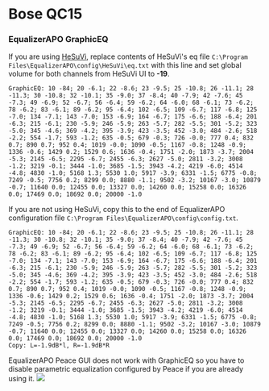 # Bose QC15
### EqualizerAPO GraphicEQ
If you are using [HeSuVi](https://sourceforge.net/projects/hesuvi/), replace contents of HeSuVi's eq file `C:\Program Files\EqualizerAPO\config\HeSuVi\eq.txt` with this line and set global volume for both channels from HeSuVi UI to **-19**.
```
GraphicEQ: 10 -84; 20 -6.1; 22 -8.6; 23 -9.5; 25 -10.8; 26 -11.1; 28 -11.3; 30 -10.8; 32 -10.1; 35 -9.0; 37 -8.4; 40 -7.9; 42 -7.6; 45 -7.3; 49 -6.9; 52 -6.7; 56 -6.4; 59 -6.2; 64 -6.0; 68 -6.1; 73 -6.2; 78 -6.2; 83 -6.1; 89 -6.2; 95 -6.4; 102 -6.5; 109 -6.7; 117 -6.8; 125 -7.0; 134 -7.1; 143 -7.0; 153 -6.9; 164 -6.7; 175 -6.6; 188 -6.4; 201 -6.3; 215 -6.1; 230 -5.9; 246 -5.9; 263 -5.7; 282 -5.5; 301 -5.2; 323 -5.0; 345 -4.6; 369 -4.2; 395 -3.9; 423 -3.5; 452 -3.0; 484 -2.6; 518 -2.2; 554 -1.7; 593 -1.2; 635 -0.5; 679 -0.3; 726 -0.0; 777 0.4; 832 0.7; 890 0.7; 952 0.4; 1019 -0.0; 1090 -0.5; 1167 -0.8; 1248 -0.9; 1336 -0.6; 1429 0.2; 1529 0.6; 1636 -0.4; 1751 -2.0; 1873 -3.7; 2004 -5.3; 2145 -6.5; 2295 -6.7; 2455 -6.3; 2627 -5.0; 2811 -3.2; 3008 -1.2; 3219 -0.1; 3444 -1.0; 3685 -1.5; 3943 -4.2; 4219 -6.0; 4514 -4.8; 4830 -1.0; 5168 1.3; 5530 1.0; 5917 -3.9; 6331 -1.5; 6775 -0.8; 7249 -0.5; 7756 0.2; 8299 0.0; 8880 -1.1; 9502 -3.2; 10167 -3.0; 10879 -0.7; 11640 0.0; 12455 0.0; 13327 0.0; 14260 0.0; 15258 0.0; 16326 0.0; 17469 0.0; 18692 0.0; 20000 -1.0
```
If you are not using HeSuVi, copy this to the end of EqualizerAPO configuration file `C:\Program Files\EqualizerAPO\config\config.txt`.
```
GraphicEQ: 10 -84; 20 -6.1; 22 -8.6; 23 -9.5; 25 -10.8; 26 -11.1; 28 -11.3; 30 -10.8; 32 -10.1; 35 -9.0; 37 -8.4; 40 -7.9; 42 -7.6; 45 -7.3; 49 -6.9; 52 -6.7; 56 -6.4; 59 -6.2; 64 -6.0; 68 -6.1; 73 -6.2; 78 -6.2; 83 -6.1; 89 -6.2; 95 -6.4; 102 -6.5; 109 -6.7; 117 -6.8; 125 -7.0; 134 -7.1; 143 -7.0; 153 -6.9; 164 -6.7; 175 -6.6; 188 -6.4; 201 -6.3; 215 -6.1; 230 -5.9; 246 -5.9; 263 -5.7; 282 -5.5; 301 -5.2; 323 -5.0; 345 -4.6; 369 -4.2; 395 -3.9; 423 -3.5; 452 -3.0; 484 -2.6; 518 -2.2; 554 -1.7; 593 -1.2; 635 -0.5; 679 -0.3; 726 -0.0; 777 0.4; 832 0.7; 890 0.7; 952 0.4; 1019 -0.0; 1090 -0.5; 1167 -0.8; 1248 -0.9; 1336 -0.6; 1429 0.2; 1529 0.6; 1636 -0.4; 1751 -2.0; 1873 -3.7; 2004 -5.3; 2145 -6.5; 2295 -6.7; 2455 -6.3; 2627 -5.0; 2811 -3.2; 3008 -1.2; 3219 -0.1; 3444 -1.0; 3685 -1.5; 3943 -4.2; 4219 -6.0; 4514 -4.8; 4830 -1.0; 5168 1.3; 5530 1.0; 5917 -3.9; 6331 -1.5; 6775 -0.8; 7249 -0.5; 7756 0.2; 8299 0.0; 8880 -1.1; 9502 -3.2; 10167 -3.0; 10879 -0.7; 11640 0.0; 12455 0.0; 13327 0.0; 14260 0.0; 15258 0.0; 16326 0.0; 17469 0.0; 18692 0.0; 20000 -1.0
Copy: L=-1.9dB*l, R=-1.9dB*R
```
EqualizerAPO Peace GUI does not work with GraphicEQ so you have to disable parametric equalization configured by Peace if you are already using it.
![](https://raw.githubusercontent.com/jaakkopasanen/AutoEq/master/results/Headphone.com/headphoncecom/onear/Bose%20QC15/Bose%20QC15.png)
